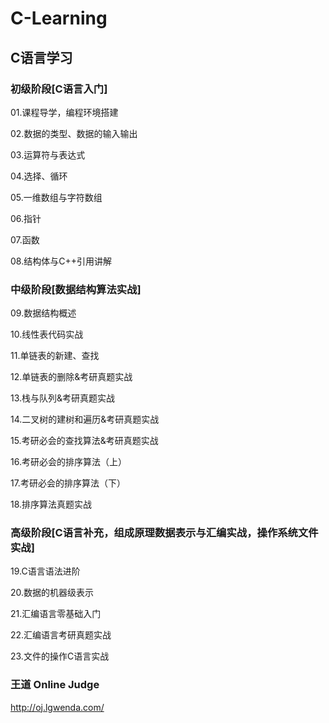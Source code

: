 # C-Learning
## C语言学习
### 初级阶段[C语言入门]

01.课程导学，编程环境搭建

02.数据的类型、数据的输入输出

03.运算符与表达式

04.选择、循环

05.一维数组与字符数组

06.指针

07.函数

08.结构体与C++引用讲解

### 中级阶段[数据结构算法实战]

09.数据结构概述

10.线性表代码实战

11.单链表的新建、查找

12.单链表的删除&考研真题实战

13.栈与队列&考研真题实战

14.二叉树的建树和遍历&考研真题实战

15.考研必会的查找算法&考研真题实战

16.考研必会的排序算法（上）

17.考研必会的排序算法（下）

18.排序算法真题实战

### 高级阶段[C语言补充，组成原理数据表示与汇编实战，操作系统文件实战]

19.C语言语法进阶

20.数据的机器级表示

21.汇编语言零基础入门

22.汇编语言考研真题实战

23.文件的操作C语言实战

### 王道 Online Judge

http://oj.lgwenda.com/